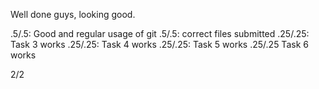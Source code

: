 Well done guys, looking good.

.5/.5: Good and regular usage of git
.5/.5: correct files submitted 
.25/.25: Task 3 works
.25/.25: Task 4 works
.25/.25: Task 5 works
.25/.25 Task 6 works

2/2
